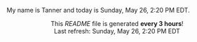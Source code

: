 My name is Tanner and today is Sunday, May 26, 2:20 PM EDT.

<p align="center">This <i>README</i> file is generated <b>every 3 hours</b>!</br>Last refresh: Sunday, May 26, 2:20 PM EDT<br /></p>
